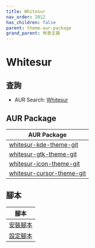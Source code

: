 ```yaml
---
title: Whitesur
nav_order: 2012
has_children: false
parent: theme-aur-package
grand_parent: 佈景主題
---
```



# Whitesur


## 查詢

* AUR Search: [Whitesur](https://aur.archlinux.org/packages?O=0&SeB=nd&K=Whitesur&outdated=&SB=m&SO=d&PP=50&submit=Go)


## AUR Package

| AUR Package |
| --- |
| [whitesur-kde-theme-git](https://aur.archlinux.org/packages/whitesur-kde-theme-git) |
| [whitesur-gtk-theme-git](https://aur.archlinux.org/packages/whitesur-gtk-theme-git) |
| [whitesur-icon-theme-git](https://aur.archlinux.org/packages/whitesur-icon-theme-git) |
| [whitesur-cursor-theme-git](https://aur.archlinux.org/packages/whitesur-cursor-theme-git) |


## 腳本

| 腳本 |
| --- |
| [安裝腳本](https://github.com/samwhelp/ezarcher-adjustment/tree/main/prototype/theme/whitesur)
| [設定腳本](https://github.com/samwhelp/ezarcher-adjustment/tree/main/prototype/de/kde-plasma/part/style/kde-plasma-style-white-sur-dark-breeze) |
